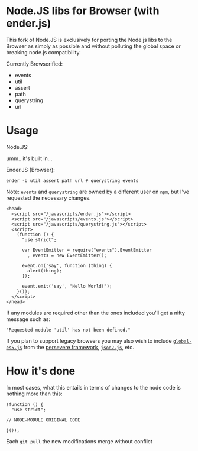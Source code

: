 Node.JS libs for Browser (with ender.js)
====

This fork of Node.JS is exclusively for porting the Node.js libs
to the Browser as simply as possible and without polluting the 
global space or breaking node.js compatibility.

Currently Browserified:

  * events
  * util
  * assert
  * path
  * querystring
  * url

Usage
====


Node.JS:

  umm.. it's built in...

Ender.JS (Browser):

    ender -b util assert path url # querystring events

Note: `events` and `querystring` are owned by a different user on `npm`, but I've requested the necessary changes.

    <head>
      <script src="/javascripts/ender.js"></script>
      <script src="/javascripts/events.js"></script>
      <script src="/javascripts/querystring.js"></script>
      <script>
        (function () {
          "use strict";

          var EventEmitter = require("events").EventEmitter
            , events = new EventEmitter();

          event.on('say', function (thing) {
            alert(thing);
          });

          event.emit('say', "Hello World!");
        }());
      </script>
    </head>

If any modules are required other than the ones included you'll get a nifty message such as:

    "Requested module 'util' has not been defined."

If you plan to support legacy browsers you may also wish to include [`global-es5.js`](http://persevere-framework.googlecode.com/svn-history/r678/trunk/WEB-INF/narwhal/engines/default/lib/global-es5.js) from the [persevere framework](http://code.google.com/p/persevere-framework/), [`json2.js`](https://github.com/douglascrockford/JSON-js), etc.

How it's done
====

In most cases, what this entails in terms of changes to the node code is nothing more than this:

    (function () {
      "use strict";

    // NODE-MODULE ORIGINAL CODE

    }());

Each `git pull` the new modifications merge without conflict
